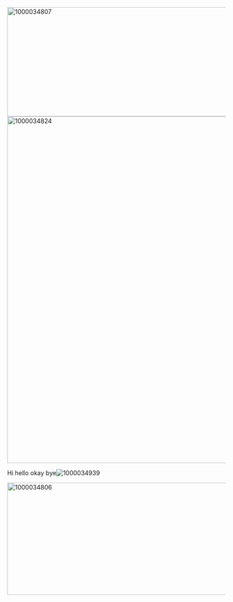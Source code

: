 <img width="1280" height="252" alt="1000034807" src="https://github.com/user-attachments/assets/5b6a3c91-c7e2-4231-8c03-f79edaca5687" />

<img width="1016" height="800" alt="1000034824" src="https://github.com/user-attachments/assets/b04b09b7-fb8d-4386-8af6-cd20435bbf20" />

Hi hello okay bye![1000034939](https://github.com/user-attachments/assets/1fd6a885-25c8-43bf-9217-0c1636eb7e88)

<img width="1280" height="259" alt="1000034806" src="https://github.com/user-attachments/assets/75b007aa-3501-4d9e-90d5-8eaa4f85d591" />

